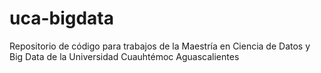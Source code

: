 # uca-bigdata
Repositorio de código para trabajos de la Maestría en Ciencia de Datos y Big Data de la Universidad Cuauhtémoc Aguascalientes
